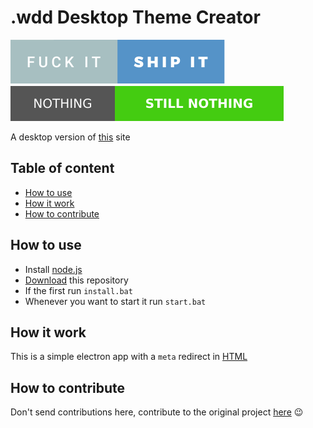 # .wdd Desktop Theme Creator
![fuck it badge](img/fuck-it-ship-it.svg) ![nothing badge](img/img_shields_io-Nothing-Still%20Nothing-brightgreen.svg)

A desktop version of [this](https://ddw-theme-creator.vercel.app/) site

## Table of content
- [How to use](#how-to-use)
- [How it work](#how-it-work)
- [How to contribute](#how-to-contribute)

## How to use
- Install [node.js](https://nodejs.org/en/download/current/)
- [Download](https://github.com/GreenAndBlueGaming/wdd-desktop-theme-creator/archive/master.zip) this repository
- If the first run `install.bat`
- Whenever you want to start it run `start.bat`

## How it work
This is a simple electron app with a `meta` redirect in [HTML](https://en.wikipedia.org/wiki/HTML)

## How to contribute
Don't send contributions here, contribute to the original project [here](https://github.com/gdstewart/ddw-theme-creator) :wink:
